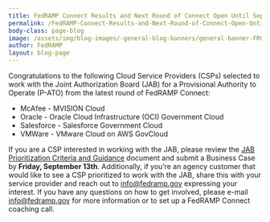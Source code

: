 ```yaml
---
title: FedRAMP Connect Results and Next Round of Connect Open Until September 13th
permalink: /FedRAMP-Connect-Results-and-Next-Round-of-Connect-Open-Until-September-13th/
body-class: page-blog
image: /assets/img/blog-images/-general-blog-banners/general-banner-FRConnect.png
author: FedRAMP
layout: blog-page
---
```

Congratulations to the following Cloud Service Providers (CSPs) selected to work with the Joint Authorization Board (JAB) for a Provisional Authority to Operate (P-ATO) from the latest round of FedRAMP Connect: 

* McAfee - MVISION Cloud
* Oracle - Oracle Cloud Infrastructure (OCI) Government Cloud
* Salesforce - Salesforce Government Cloud 
* VMWare - VMware Cloud on AWS GovCloud

If you are a CSP interested in working with the JAB, please review the <a href="https://www.fedramp.gov/assets/resources/documents/CSP_JAB_P-ATO_Prioritization_Criteria_and_Guidance.pdf">JAB Prioritization Criteria and Guidance</a> document and submit a Business Case by **Friday, September 13th**. Additionally, if you’re an agency customer that would like to see a CSP prioritized to work with the JAB, share this with your service provider and reach out to <a href="mailto:info@fedramp.gov">info@fedramp.gov</a> expressing your interest. If you have any questions on how to get involved, please e-mail <a href="mailto:info@fedramp.gov">info@fedramp.gov</a> for more information or to set up a FedRAMP Connect coaching call. 
